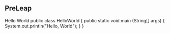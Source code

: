 ## PreLeap
Hello World
public class HelloWorld {
    public static void main (String[] args) {
        System.out.println("Hello, World");
    }
}